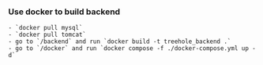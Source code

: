 ### Use docker to build backend  
    - `docker pull mysql`  
    - `docker pull tomcat`
    - go to `/backend` and run `docker build -t treehole_backend .`  
    - go to `/docker` and run `docker compose -f ./docker-compose.yml up -d`
